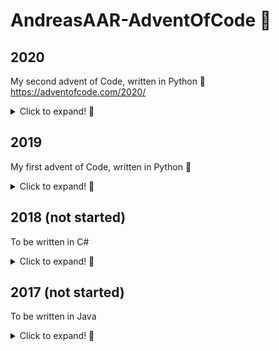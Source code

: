 # AndreasAAR-AdventOfCode 🎅

## 2020

My second advent of Code, written in Python 🐍 
https://adventofcode.com/2020/

<details>
  <summary>Click to expand! 🐌</summary>
  
  ### Goal = 15 days
  
- [x] 1  🦜
- [x] 1.2 🌴 
- [x] 2.1 ☃️
- [x] 2.2 ❄️
- [x] 3.1 🛷
- [x] 3.2 🌲 
- [x] 4.1 🔎
- [x] 4.2 🔬
- [x] 5.1 ✈️ :ticket:
- [x] 5.2 🛩️ :ticket:
- [x] 6.1 :clipboard:
- [x] 6.2 :chart_with_upwards_trend:

....

- [ ] 24.1
- [ ] 24.2
</details>

## 2019
My first advent of Code, written in Python  🐍
<details>
  <summary>Click to expand! 🐌</summary>
  
   ### Goal = 15 days
  
- [x] 1  
- [x] 1.2 
- [x] 2.1 
- [x] 2.2 
- [x] 3.1 
- [x] 3.2  

....

- [ ] 24.1
- [ ] 24.2
</details>

## 2018 (not started)
To be written in C#
<details>
  <summary>Click to expand! 🐌</summary>
  
   ### Goal = 15 days
  
- [] 1  
- [] 1.2 
....

- [ ] 24.1
- [ ] 24.2
</details>

## 2017 (not started)
To be written in Java
<details>
  <summary>Click to expand! 🐌</summary>
  
   ### Goal = 15 days
  
- [] 1  
- [] 1.2 

....

- [ ] 24.1
- [ ] 24.2
</details>


